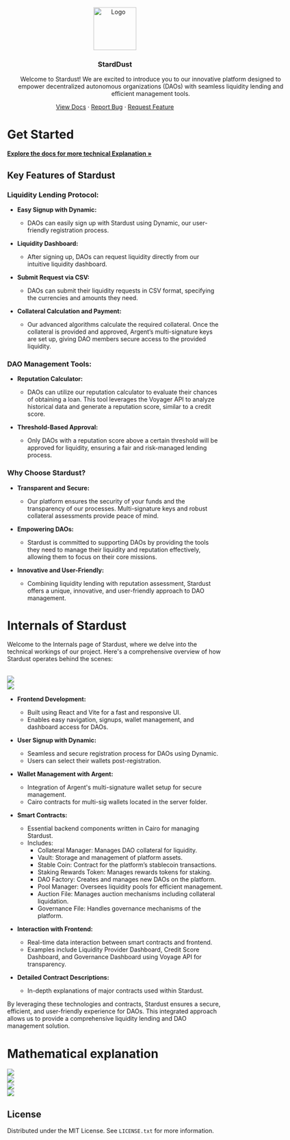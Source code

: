 <!-- Improved compatibility of back to top link: See: https://github.com/othneildrew/Best-README-Template/pull/73 -->

<a name="readme-top"></a>



<!-- PROJECT LOGO -->
<br />
<div align="center">
  <a href="https://github.com/vrag99/stardust">
    <img src="/ui/src/assets/logo.jpeg" alt="Logo" width="100" height="100">
  </a>

<h3 align="center">StardDust</h3>

  <p align="center" style="width:76ch;">
Welcome to Stardust! We are excited to introduce you to our innovative platform designed to empower decentralized autonomous organizations (DAOs) with seamless liquidity lending and efficient management tools.
</p>
    <a href="https://stardust.gitbook.io/stardust">View Docs</a>
    ·
    <a href="https://github.com/vrag99/stardust/issues/new?labels=bug&template=bug-report---.md">Report Bug</a>
    ·
    <a href="https://github.com/vrag99/stardust/issues/new?labels=enhancement&template=feature-request---.md">Request Feature</a>
  </p>
</div>

# Get Started
<a href="https://stardust.gitbook.io/stardust"><strong>Explore the docs for more technical Explanation »</strong></a>

## Key Features of Stardust

### Liquidity Lending Protocol:

- **Easy Signup with Dynamic:**
  - DAOs can easily sign up with Stardust using Dynamic, our user-friendly registration process.
  
- **Liquidity Dashboard:**
  - After signing up, DAOs can request liquidity directly from our intuitive liquidity dashboard.
  
- **Submit Request via CSV:**
  - DAOs can submit their liquidity requests in CSV format, specifying the currencies and amounts they need.
  
- **Collateral Calculation and Payment:**
  - Our advanced algorithms calculate the required collateral. Once the collateral is provided and approved, Argent’s multi-signature keys are set up, giving DAO members secure access to the provided liquidity.

### DAO Management Tools:

- **Reputation Calculator:**
  - DAOs can utilize our reputation calculator to evaluate their chances of obtaining a loan. This tool leverages the Voyager API to analyze historical data and generate a reputation score, similar to a credit score.
  
- **Threshold-Based Approval:**
  - Only DAOs with a reputation score above a certain threshold will be approved for liquidity, ensuring a fair and risk-managed lending process.

### Why Choose Stardust?

- **Transparent and Secure:**
  - Our platform ensures the security of your funds and the transparency of our processes. Multi-signature keys and robust collateral assessments provide peace of mind.
  
- **Empowering DAOs:**
  - Stardust is committed to supporting DAOs by providing the tools they need to manage their liquidity and reputation effectively, allowing them to focus on their core missions.
  
- **Innovative and User-Friendly:**
  - Combining liquidity lending with reputation assessment, Stardust offers a unique, innovative, and user-friendly approach to DAO management.



# Internals of Stardust

Welcome to the Internals page of Stardust, where we delve into the technical workings of our project. Here's a comprehensive overview of how Stardust operates behind the scenes:

<br />
<img src="/ui/images/5.jpeg ">
<br/>
<img src="/ui/images/6.jpeg ">


- **Frontend Development:**
  - Built using React and Vite for a fast and responsive UI.
  - Enables easy navigation, signups, wallet management, and dashboard access for DAOs.

- **User Signup with Dynamic:**
  - Seamless and secure registration process for DAOs using Dynamic.
  - Users can select their wallets post-registration.

- **Wallet Management with Argent:**
  - Integration of Argent's multi-signature wallet setup for secure management.
  - Cairo contracts for multi-sig wallets located in the server folder.

- **Smart Contracts:**
  - Essential backend components written in Cairo for managing Stardust.
  - Includes:
    - Collateral Manager: Manages DAO collateral for liquidity.
    - Vault: Storage and management of platform assets.
    - Stable Coin: Contract for the platform’s stablecoin transactions.
    - Staking Rewards Token: Manages rewards tokens for staking.
    - DAO Factory: Creates and manages new DAOs on the platform.
    - Pool Manager: Oversees liquidity pools for efficient management.
    - Auction File: Manages auction mechanisms including collateral liquidation.
    - Governance File: Handles governance mechanisms of the platform.

- **Interaction with Frontend:**
  - Real-time data interaction between smart contracts and frontend.
  - Examples include Liquidity Provider Dashboard, Credit Score Dashboard, and Governance Dashboard using Voyage API for transparency.

- **Detailed Contract Descriptions:**
  - In-depth explanations of major contracts used within Stardust.
  
By leveraging these technologies and contracts, Stardust ensures a secure, efficient, and user-friendly experience for DAOs. This integrated approach allows us to provide a comprehensive liquidity lending and DAO management solution.

# Mathematical explanation

<img src="/ui/images/1.jpeg ">
<br />
<img src="/ui/images/2.jpeg ">
<br />
<img src="/ui/images/3.jpeg ">
<br />
<img src="/ui/images/4.jpeg ">
<br />

<!-- LICENSE -->

## License

Distributed under the MIT License. See `LICENSE.txt` for more information.


<!-- MARKDOWN LINKS & IMAGES -->
<!-- https://www.markdownguide.org/basic-syntax/#reference-style-links -->

[contributors-shield]: https://img.shields.io/github/contributors/Sahilgill24/StableStore.svg?style=for-the-badge
[contributors-url]: https://github.com/Sahilgill24/StableStore/graphs/contributors
[forks-shield]: https://img.shields.io/github/forks/Sahilgill24/StableStore.svg?style=for-the-badge
[forks-url]: https://github.com/Sahilgill24/StableStore/network/members
[stars-shield]: https://img.shields.io/github/stars/Sahilgill24/StableStore.svg?style=for-the-badge
[stars-url]: https://github.com/Sahilgill24/StableStore/stargazers
[issues-shield]: https://img.shields.io/github/issues/Sahilgill24/StableStore.svg?style=for-the-badge
[issues-url]: https://github.com/Sahilgill24/StableStore/issues
[license-shield]: https://img.shields.io/github/license/Sahilgill24/StableStore.svg?style=for-the-badge
[license-url]: https://github.com/Sahilgill24/StableStore/blob/master/LICENSE.txt
[linkedin-shield]: https://img.shields.io/badge/-LinkedIn-black.svg?style=for-the-badge&logo=linkedin&colorB=555
[linkedin-url]: https://linkedin.com/in/linkedin_username
[product-screenshot]: images/image.png
[frost-screenshot]: images/frost.png
[architecture]: images/architecture.png
[Next.js]: https://img.shields.io/badge/next.js-000000?style=for-the-badge&logo=nextdotjs&logoColor=white
[Next-url]: https://nextjs.org/
[React.js]: https://img.shields.io/badge/React-20232A?style=for-the-badge&logo=react&logoColor=61DAFB
[React-url]: https://reactjs.org/
[Vue.js]: https://img.shields.io/badge/Vue.js-35495E?style=for-the-badge&logo=vuedotjs&logoColor=4FC08D
[Vue-url]: https://vuejs.org/
[Angular.io]: https://img.shields.io/badge/Angular-DD0031?style=for-the-badge&logo=angular&logoColor=white
[Angular-url]: https://angular.io/
[Svelte.dev]: https://img.shields.io/badge/Svelte-4A4A55?style=for-the-badge&logo=svelte&logoColor=FF3E00
[Svelte-url]: https://svelte.dev/
[Laravel.com]: https://img.shields.io/badge/Laravel-FF2D20?style=for-the-badge&logo=laravel&logoColor=white
[Laravel-url]: https://laravel.com
[Bootstrap.com]: https://img.shields.io/badge/Bootstrap-563D7C?style=for-the-badge&logo=bootstrap&logoColor=white
[Bootstrap-url]: https://getbootstrap.com
[JQuery.com]: https://img.shields.io/badge/jQuery-0769AD?style=for-the-badge&logo=jquery&logoColor=white
[JQuery-url]: https://jquery.com